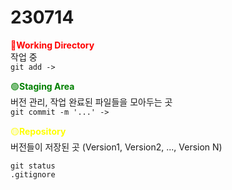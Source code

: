 # 230714

 <span style="color:red">&#128308;**Working Directory**</span>
 <br>작업 중
<br>`git add ->`

<span style="color:green">&#128994;**Staging Area**</span>
<br>버전 관리, 작업 완료된 파일들을 모아두는 곳
<br>`git commit -m '...' ->`

<span style="color:yellow">🟡**Repository**</span>
<br>버전들이 저장된 곳 (Version1, Version2, ..., Version N)

`git status`<br>
`.gitignore`
